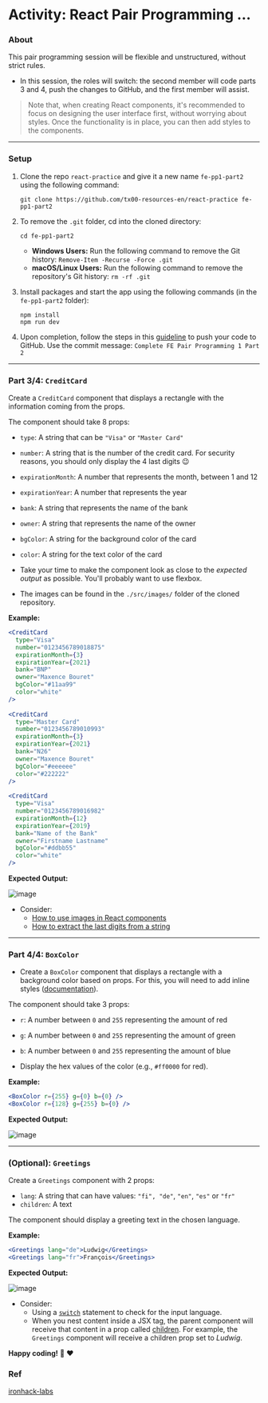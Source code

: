 # Activity: React Pair Programming ...

### About 

This pair programming session will be flexible and unstructured, without strict rules. 
- In this session, the roles will switch: the second member will code parts 3 and 4, push the changes to GitHub, and the first member will assist.

> Note that, when creating React components, it's recommended to focus on designing the user interface first, without worrying about styles. Once the functionality is in place, you can then add styles to the components.

----
### Setup

1. Clone the repo `react-practice` and give it a new name `fe-pp1-part2` using the following command:

    ```shell
    git clone https://github.com/tx00-resources-en/react-practice fe-pp1-part2
    ```

2. To remove the `.git` folder, cd into the cloned directory:
    ```shell
    cd fe-pp1-part2
    ```
    - **Windows Users:** Run the following command to remove the Git history: `Remove-Item -Recurse -Force .git`
    - **macOS/Linux Users:** Run the following command to remove the repository's Git history: `rm -rf .git`

3. Install packages and start the app using the following commands (in the `fe-pp1-part2` folder):

    ```shell
    npm install
    npm run dev
    ```

4. Upon completion, follow the steps in this [guideline](push-to-github.md) to push your code to GitHub. Use the commit message: `Complete FE Pair Programming 1 Part 2`

----


### Part 3/4: `CreditCard`

Create a `CreditCard` component that displays a rectangle with the information coming from the props. 

The component should take 8 props:

- `type`: A string that can be `"Visa"` or `"Master Card"`
- `number`: A string that is the number of the credit card. For security reasons, you should only display the 4 last digits 😉
- `expirationMonth`: A number that represents the month, between 1 and 12
- `expirationYear`: A number that represents the year
- `bank`: A string that represents the name of the bank
- `owner`: A string that represents the name of the owner
- `bgColor`: A string for the background color of the card
- `color`: A string for the text color of the card

- Take your time to make the component look as close to the *expected output* as possible. You'll probably want to use flexbox.
- The images can be found in the `./src/images/` folder of the cloned repository.


**Example:**

```jsx
<CreditCard
  type="Visa"
  number="0123456789018875"
  expirationMonth={3}
  expirationYear={2021}
  bank="BNP"
  owner="Maxence Bouret"
  bgColor="#11aa99"
  color="white" 
/>
    
<CreditCard
  type="Master Card"
  number="0123456789010993"
  expirationMonth={3}
  expirationYear={2021}
  bank="N26"
  owner="Maxence Bouret"
  bgColor="#eeeeee"
  color="#222222"
/>
    
<CreditCard
  type="Visa"
  number="0123456789016982"
  expirationMonth={12}
  expirationYear={2019}
  bank="Name of the Bank"
  owner="Firstname Lastname"
  bgColor="#ddbb55"
  color="white" 
/>
```

**Expected Output:**

![image](https://user-images.githubusercontent.com/5306791/52975678-ac5fa000-33c6-11e9-8cbf-7d13a8a0f625.png)

- Consider:
  - [How to use images in React components](./fe-practice-summary.md#how-to-use-images-in-react-components)
  - [How to extract the last digits from a string](./fe-practice-summary.md#how-to-extract-the-last-digits-from-a-string)

----

### Part 4/4: `BoxColor`

- Create a `BoxColor` component that displays a rectangle with a background color based on props. For this, you will need to add inline styles ([documentation](./fe-practice-summary.md#understanding-inline-styles)).

The component should take 3 props:
  - `r`: A number between `0` and `255` representing the amount of red
  - `g`: A number between `0` and `255` representing the amount of green
  - `b`: A number between `0` and `255` representing the amount of blue

- Display the hex values of the color (e.g., `#ff0000` for red).

**Example:**

```jsx
<BoxColor r={255} g={0} b={0} />
<BoxColor r={128} g={255} b={0} />
```

**Expected Output:**

![image](https://user-images.githubusercontent.com/5306791/52957816-ec0c9480-3392-11e9-9e00-67094fa2b431.png)


----

### (Optional): `Greetings`

Create a `Greetings` component with 2 props:

- `lang`: A string that can have values: `"fi", "de"`, `"en"`, `"es"` or `"fr"`
- `children`: A text

The component should display a greeting text in the chosen language.

**Example:**

```jsx
<Greetings lang="de">Ludwig</Greetings>
<Greetings lang="fr">François</Greetings>
```

**Expected Output:**

![image](https://user-images.githubusercontent.com/5306791/52957158-57edfd80-3391-11e9-8726-93c1a3389016.png)


- Consider:
  - Using a [`switch`](./fe-practice-summary.md#1-using-the-switch-statement-in-javascript) statement to check for the input language.
  - When you nest content inside a JSX tag, the parent component will receive that content in a prop called [children](./fe-practice-summary.md#passing-jsx-as-children). For example, the `Greetings` component will receive a children prop set to *Ludwig*.





**Happy coding!** :rocket: :heart:


### Ref
[ironhack-labs](https://github.com/ironhack-labs/lab-react-training)
<!-- 
Complete list of github markdown emoji markup
https://gist.github.com/rxaviers/7360908 
-->